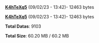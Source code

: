 [**K4hTeXq5**](/data/K4hTeXq5.txt) (09/02/23 - 13:42)- 12463 bytes

[**K4hTeXq5**](/data/K4hTeXq5.txt) (09/02/23 - 13:42)- 12463 bytes

**Total Datas**: 9103

**Total Size**: 60.20 MB / 60.2 MB